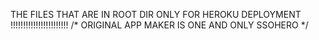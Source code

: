 THE FILES THAT ARE IN ROOT DIR ONLY FOR HEROKU DEPLOYMENT !!!!!!!!!!!!!!!!!!!!!!!
/* ORIGINAL APP MAKER IS ONE AND ONLY SSOHERO */